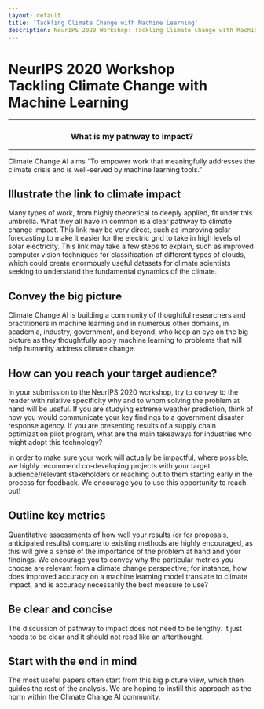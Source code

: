 ```yaml
---
layout: default
title: 'Tackling Climate Change with Machine Learning'
description: NeurIPS 2020 Workshop: Tackling Climate Change with Machine Learning
---
```


<h1>NeurIPS 2020 Workshop <br> Tackling Climate Change with Machine Learning</h1>

***

<center> <h3>What is my pathway to impact?</h3> </center>

***

Climate Change AI aims “To empower work that meaningfully addresses the climate crisis and is well-served by machine learning tools.”

## Illustrate the link to climate impact
Many types of work, from highly theoretical to deeply applied, fit under this umbrella. What they all have in common is a clear pathway to climate change impact. This link may be very direct, such as improving solar forecasting to make it easier for the electric grid to take in high levels of solar electricity. This link may take a few steps to explain, such as improved computer vision techniques for classification of different types of clouds, which could create enormously useful datasets for climate scientists seeking to understand the fundamental dynamics of the climate.

## Convey the big picture
Climate Change AI is building a community of thoughtful researchers and practitioners in machine learning and in numerous other domains, in academia, industry, government, and beyond, who keep an eye on the big picture as they thoughtfully apply machine learning to problems that will help humanity address climate change.

## How can you reach your target audience?
In your submission to the NeurIPS 2020 workshop, try to convey to the reader with relative specificity why and to whom solving the problem at hand will be useful. If you are studying extreme weather prediction, think of how you would communicate your key findings to a government disaster response agency. If you are presenting results of a supply chain optimization pilot program, what are the main takeaways for industries who might adopt this technology?

In order to make sure your work will actually be impactful, where possible, we highly recommend co-developing projects with your target audience/relevant stakeholders or reaching out to them starting early in the process for feedback. We encourage you to use this opportunity to reach out!

## Outline key metrics
Quantitative assessments of how well your results (or for proposals, anticipated results) compare to existing methods are highly encouraged, as this will give a sense of the importance of the problem at hand and your findings. We encourage you to convey why the particular metrics you choose are relevant from a climate change perspective; for instance, how does improved accuracy on a machine learning model translate to climate impact, and is accuracy necessarily the best measure to use?

## Be clear and concise
The discussion of pathway to impact does not need to be lengthy. It just needs to be clear and it should not read like an afterthought. 

## Start with the end in mind
The most useful papers often start from this big picture view, which then guides the rest of the analysis. We are hoping to instill this approach as the norm within the Climate Change AI community.

